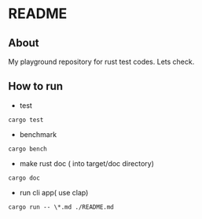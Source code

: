# README

## About

My playground repository for rust test codes. Lets check.

## How to run

- test

```
cargo test
```

- benchmark

```
cargo bench
```

- make rust doc ( into target/doc directory)

```
cargo doc
```

- run cli app( use clap)

```
cargo run -- \*.md ./README.md
```
